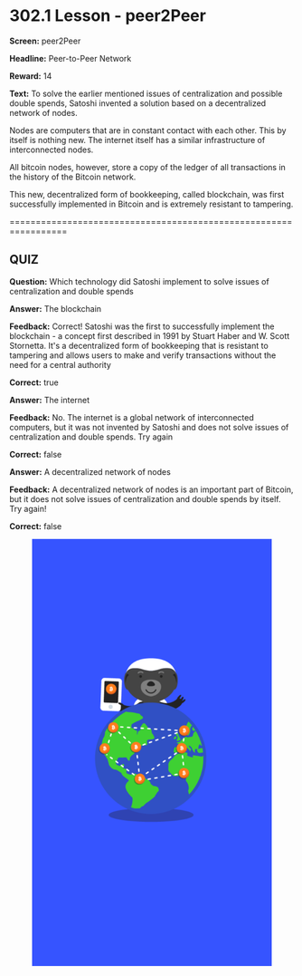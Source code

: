 # 302.1 Lesson - peer2Peer

**Screen:** peer2Peer

**Headline:** Peer-to-Peer Network

**Reward:** 14

**Text:** To solve the earlier mentioned issues of centralization and possible double spends, Satoshi invented a solution based on a decentralized network of nodes.

Nodes are computers that are in constant contact with each other. This by itself is nothing new. The internet itself has a similar infrastructure of interconnected nodes.

All bitcoin nodes, however, store a copy of the ledger of all transactions in the history of the Bitcoin network.

This new, decentralized form of bookkeeping, called blockchain, was first successfully implemented in Bitcoin and is extremely resistant to tampering.


=================================================================

## QUIZ

**Question:** Which technology did Satoshi implement to solve issues of centralization and double spends


**Answer:** The blockchain

**Feedback:** Correct! Satoshi was the first to successfully implement the blockchain - a concept first described in 1991 by Stuart Haber and W. Scott Stornetta. It&#x27;s a decentralized form of bookkeeping that is resistant to tampering and allows users to make and verify transactions without the need for a central authority

**Correct:** true

**Answer:** The internet

**Feedback:** No. The internet is a global network of interconnected computers, but it was not invented by Satoshi and does not solve issues of centralization and double spends. Try again

**Correct:** false

**Answer:** A decentralized network of nodes

**Feedback:** A decentralized network of nodes is an important part of Bitcoin, but it does not solve issues of centralization and double spends by itself. Try again!

**Correct:** false


<figure><img src="../.gitbook/assets/302-01.png" alt=""><figcaption></figcaption></figure>

